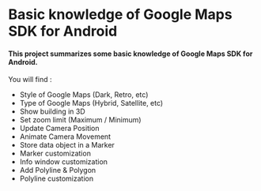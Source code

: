 # Basic knowledge of Google Maps SDK for Android

#### This project summarizes some basic knowledge of Google Maps SDK for Android.
You will find :
- Style of Google Maps (Dark, Retro, etc)
- Type of Google Maps (Hybrid, Satellite, etc)
- Show building in 3D
- Set zoom limit (Maximum / Minimum)
- Update Camera Position
- Animate Camera Movement
- Store data object in a Marker
- Marker customization
- Info window customization
- Add Polyline & Polygon
- Polyline customization

